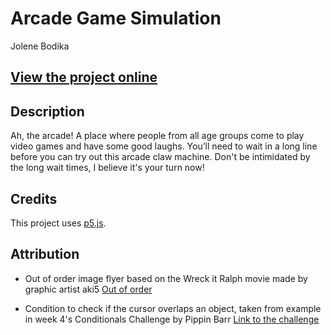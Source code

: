 # Arcade Game Simulation
Jolene Bodika

## [View the project online](https://jbodika.github.io/CART-253/Assignments/ArtJam/)

## Description
Ah, the arcade! A place where people from all age groups come to play video games and have some good laughs. You’ll need to wait in a long line before you can try out this arcade claw machine. Don't be intimidated by the long wait times, I believe it's your turn now!

## Credits
This project uses [p5.js](https://p5js.org).

## Attribution
- Out of order image flyer based on the Wreck it Ralph movie made by graphic artist aki5 [Out of order](https://www.deviantart.com/aki5/art/Wreck-It-Ralph-Out-of-Order-336189999)

- Condition to check if the cursor overlaps an object, taken from example in week 4's Conditionals Challenge 
 by Pippin Barr [Link to the challenge](https://pippinbarr.com/cart253/topics/conditionals/conditionals-in-practice-part-2.html)
